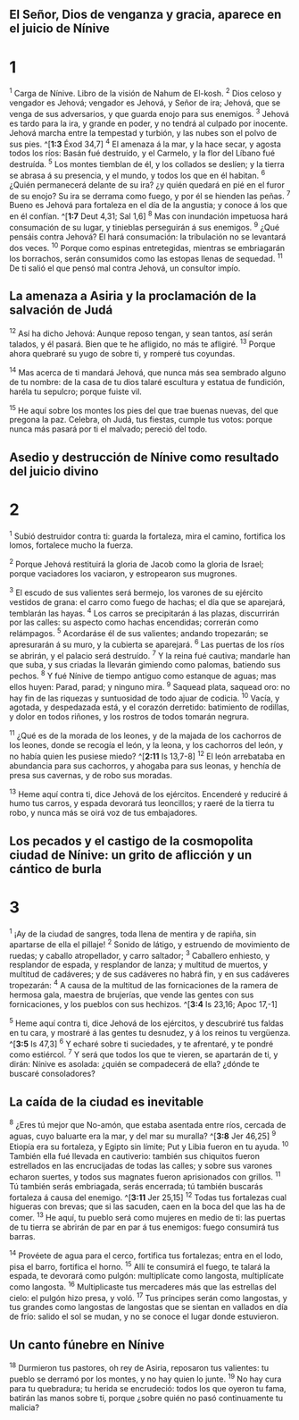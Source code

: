 ## El Señor, Dios de venganza y gracia, aparece en el juicio de Nínive
# 1 
<sup class='bibleverse'>1</sup> Carga de Nínive. Libro de la visión de Nahum de El-kosh. <sup class='bibleverse'>2</sup> Dios celoso y vengador es Jehová; vengador es Jehová, y Señor de ira; Jehová, que se venga de sus adversarios, y que guarda enojo para sus enemigos. <sup class='bibleverse'>3</sup> Jehová es tardo para la ira, y grande en poder, y no tendrá al culpado por inocente. Jehová marcha entre la tempestad y turbión, y las nubes son el polvo de sus pies. ^[**1:3** Éxod 34,7] <sup class='bibleverse'>4</sup> El amenaza á la mar, y la hace secar, y agosta todos los ríos: Basán fué destruído, y el Carmelo, y la flor del Líbano fué destruída. <sup class='bibleverse'>5</sup> Los montes tiemblan de él, y los collados se deslíen; y la tierra se abrasa á su presencia, y el mundo, y todos los que en él habitan. <sup class='bibleverse'>6</sup> ¿Quién permanecerá delante de su ira? ¿y quién quedará en pié en el furor de su enojo? Su ira se derrama como fuego, y por él se hienden las peñas. <sup class='bibleverse'>7</sup> Bueno es Jehová para fortaleza en el día de la angustia; y conoce á los que en él confían. ^[**1:7** Deut 4,31; Sal 1,6] <sup class='bibleverse'>8</sup> Mas con inundación impetuosa hará consumación de su lugar, y tinieblas perseguirán á sus enemigos. <sup class='bibleverse'>9</sup> ¿Qué pensáis contra Jehová? El hará consumación: la tribulación no se levantará dos veces. <sup class='bibleverse'>10</sup> Porque como espinas entretegidas, mientras se embriagarán los borrachos, serán consumidos como las estopas llenas de sequedad. <sup class='bibleverse'>11</sup> De ti salió el que pensó mal contra Jehová, un consultor impío. 
 

## La amenaza a Asiria y la proclamación de la salvación de Judá
<sup class='bibleverse'>12</sup> Así ha dicho Jehová: Aunque reposo tengan, y sean tantos, así serán talados, y él pasará. Bien que te he afligido, no más te afligiré. <sup class='bibleverse'>13</sup> Porque ahora quebraré su yugo de sobre ti, y romperé tus coyundas. 

<sup class='bibleverse'>14</sup> Mas acerca de ti mandará Jehová, que nunca más sea sembrado alguno de tu nombre: de la casa de tu dios talaré escultura y estatua de fundición, haréla tu sepulcro; porque fuiste vil. 

<sup class='bibleverse'>15</sup> He aquí sobre los montes los pies del que trae buenas nuevas, del que pregona la paz. Celebra, oh Judá, tus fiestas, cumple tus votos: porque nunca más pasará por ti el malvado; pereció del todo. 

## Asedio y destrucción de Nínive como resultado del juicio divino
# 2 
<sup class='bibleverse'>1</sup> Subió destruidor contra ti: guarda la fortaleza, mira el camino, fortifica los lomos, fortalece mucho la fuerza. 

<sup class='bibleverse'>2</sup> Porque Jehová restituirá la gloria de Jacob como la gloria de Israel; porque vaciadores los vaciaron, y estropearon sus mugrones. 

<sup class='bibleverse'>3</sup> El escudo de sus valientes será bermejo, los varones de su ejército vestidos de grana: el carro como fuego de hachas; el día que se aparejará, temblarán las hayas. <sup class='bibleverse'>4</sup> Los carros se precipitarán á las plazas, discurrirán por las calles: su aspecto como hachas encendidas; correrán como relámpagos. <sup class='bibleverse'>5</sup> Acordaráse él de sus valientes; andando tropezarán; se apresurarán á su muro, y la cubierta se aparejará. <sup class='bibleverse'>6</sup> Las puertas de los ríos se abrirán, y el palacio será destruído. <sup class='bibleverse'>7</sup> Y la reina fué cautiva; mandarle han que suba, y sus criadas la llevarán gimiendo como palomas, batiendo sus pechos. <sup class='bibleverse'>8</sup> Y fué Nínive de tiempo antiguo como estanque de aguas; mas ellos huyen: Parad, parad; y ninguno mira. <sup class='bibleverse'>9</sup> Saquead plata, saquead oro: no hay fin de las riquezas y suntuosidad de todo ajuar de codicia. <sup class='bibleverse'>10</sup> Vacía, y agotada, y despedazada está, y el corazón derretido: batimiento de rodillas, y dolor en todos riñones, y los rostros de todos tomarán negrura. 

<sup class='bibleverse'>11</sup> ¿Qué es de la morada de los leones, y de la majada de los cachorros de los leones, donde se recogía el león, y la leona, y los cachorros del león, y no había quien les pusiese miedo? ^[**2:11** Is 13,7-8] <sup class='bibleverse'>12</sup> El león arrebataba en abundancia para sus cachorros, y ahogaba para sus leonas, y henchía de presa sus cavernas, y de robo sus moradas. 


<sup class='bibleverse'>13</sup> Heme aquí contra ti, dice Jehová de los ejércitos. Encenderé y reduciré á humo tus carros, y espada devorará tus leoncillos; y raeré de la tierra tu robo, y nunca más se oirá voz de tus embajadores. 

## Los pecados y el castigo de la cosmopolita ciudad de Nínive: un grito de aflicción y un cántico de burla
# 3 
<sup class='bibleverse'>1</sup> ¡Ay de la ciudad de sangres, toda llena de mentira y de rapiña, sin apartarse de ella el pillaje! <sup class='bibleverse'>2</sup> Sonido de látigo, y estruendo de movimiento de ruedas; y caballo atropellador, y carro saltador; <sup class='bibleverse'>3</sup> Caballero enhiesto, y resplandor de espada, y resplandor de lanza; y multitud de muertos, y multitud de cadáveres; y de sus cadáveres no habrá fin, y en sus cadáveres tropezarán: <sup class='bibleverse'>4</sup> A causa de la multitud de las fornicaciones de la ramera de hermosa gala, maestra de brujerías, que vende las gentes con sus fornicaciones, y los pueblos con sus hechizos. ^[**3:4** Is 23,16; Apoc 17,-1] 


<sup class='bibleverse'>5</sup> Heme aquí contra ti, dice Jehová de los ejércitos, y descubriré tus faldas en tu cara, y mostraré á las gentes tu desnudez, y á los reinos tu vergüenza. ^[**3:5** Is 47,3] <sup class='bibleverse'>6</sup> Y echaré sobre ti suciedades, y te afrentaré, y te pondré como estiércol. <sup class='bibleverse'>7</sup> Y será que todos los que te vieren, se apartarán de ti, y dirán: Nínive es asolada: ¿quién se compadecerá de ella? ¿dónde te buscaré consoladores? 


## La caída de la ciudad es inevitable
<sup class='bibleverse'>8</sup> ¿Eres tú mejor que No-amón, que estaba asentada entre ríos, cercada de aguas, cuyo baluarte era la mar, y del mar su muralla? ^[**3:8** Jer 46,25] <sup class='bibleverse'>9</sup> Etiopía era su fortaleza, y Egipto sin límite; Put y Libia fueron en tu ayuda. <sup class='bibleverse'>10</sup> También ella fué llevada en cautiverio: también sus chiquitos fueron estrellados en las encrucijadas de todas las calles; y sobre sus varones echaron suertes, y todos sus magnates fueron aprisionados con grillos. <sup class='bibleverse'>11</sup> Tú también serás embriagada, serás encerrada; tú también buscarás fortaleza á causa del enemigo. ^[**3:11** Jer 25,15] <sup class='bibleverse'>12</sup> Todas tus fortalezas cual higueras con brevas; que si las sacuden, caen en la boca del que las ha de comer. <sup class='bibleverse'>13</sup> He aquí, tu pueblo será como mujeres en medio de ti: las puertas de tu tierra se abrirán de par en par á tus enemigos: fuego consumirá tus barras. 
 

<sup class='bibleverse'>14</sup> Provéete de agua para el cerco, fortifica tus fortalezas; entra en el lodo, pisa el barro, fortifica el horno. <sup class='bibleverse'>15</sup> Allí te consumirá el fuego, te talará la espada, te devorará como pulgón: multiplícate como langosta, multiplícate como langosta. <sup class='bibleverse'>16</sup> Multiplicaste tus mercaderes más que las estrellas del cielo: el pulgón hizo presa, y voló. <sup class='bibleverse'>17</sup> Tus príncipes serán como langostas, y tus grandes como langostas de langostas que se sientan en vallados en día de frío: salido el sol se mudan, y no se conoce el lugar donde estuvieron. 

## Un canto fúnebre en Nínive
<sup class='bibleverse'>18</sup> Durmieron tus pastores, oh rey de Asiria, reposaron tus valientes: tu pueblo se derramó por los montes, y no hay quien lo junte. <sup class='bibleverse'>19</sup> No hay cura para tu quebradura; tu herida se encrudeció: todos los que oyeron tu fama, batirán las manos sobre ti, porque ¿sobre quién no pasó continuamente tu malicia? 